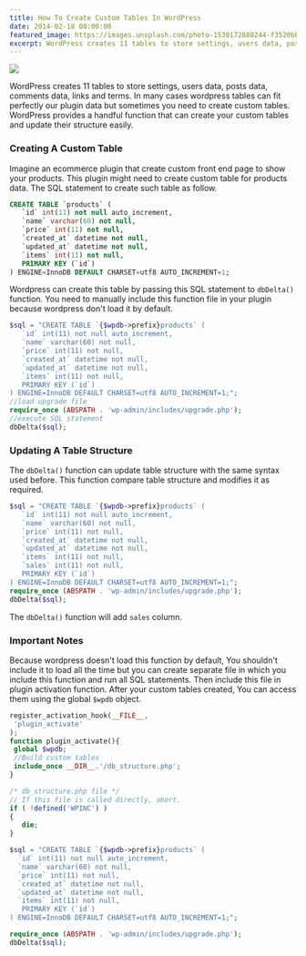 ```yaml
---
title: How To Create Custom Tables In WordPress
date: 2014-02-18 00:00:00
featured_image: https://images.unsplash.com/photo-1530172888244-f3520bbeaa55
excerpt: WordPress creates 11 tables to store settings, users data, posts data, comments data, links and terms. In many cases wordpress tables can fit perfectly our plugin data but sometimes you need to create custom tables. WordPress provides a handful function that can create your custom tables and update their structure easily.
---
```


![](https://images.unsplash.com/photo-1530172888244-f3520bbeaa55)

WordPress creates 11 tables to store settings, users data, posts data, comments data, links and terms. In many cases wordpress tables can fit perfectly our plugin data but sometimes you need to create custom tables. WordPress provides a handful function that can create your custom tables and update their structure easily.

### Creating A Custom Table

Imagine an ecommerce plugin that create custom front end page to show your products. This plugin might need to create custom table for products data. The SQL statement to create such table as follow.

```sql
CREATE TABLE `products` (
   `id` int(11) not null auto_increment,
   `name` varchar(60) not null,
   `price` int(11) not null,
   `created_at` datetime not null,
   `updated_at` datetime not null,
   `items` int(11) not null,
   PRIMARY KEY (`id`)
) ENGINE=InnoDB DEFAULT CHARSET=utf8 AUTO_INCREMENT=1;
```

Wordpress can create this table by passing this SQL statement to `dbDelta()` function. You need to manually include this function file in your plugin because wordpress don't load it by default.

```php
$sql = "CREATE TABLE `{$wpdb->prefix}products` (
   `id` int(11) not null auto_increment,
   `name` varchar(60) not null,
   `price` int(11) not null,
   `created_at` datetime not null,
   `updated_at` datetime not null,
   `items` int(11) not null,
   PRIMARY KEY (`id`)
) ENGINE=InnoDB DEFAULT CHARSET=utf8 AUTO_INCREMENT=1;";
//load upgrade file
require_once (ABSPATH . 'wp-admin/includes/upgrade.php');
//execute SQL statement
dbDelta($sql);
```

### Updating A Table Structure

The `dbDelta()` function can update table structure with the same syntax used before. This function compare table structure and modifies it as required.

```php
$sql = "CREATE TABLE `{$wpdb->prefix}products` (
   `id` int(11) not null auto_increment,
   `name` varchar(60) not null,
   `price` int(11) not null,
   `created_at` datetime not null,
   `updated_at` datetime not null,
   `items` int(11) not null,
   `sales` int(11) not null,
   PRIMARY KEY (`id`)
) ENGINE=InnoDB DEFAULT CHARSET=utf8 AUTO_INCREMENT=1;";
require_once (ABSPATH . 'wp-admin/includes/upgrade.php');
dbDelta($sql);
```

The `dbDelta()` function will add `sales` column.

### Important Notes

Because wordpress doesn't load this function by default, You shouldn't include it to load all the time but you can create separate file in which you include this function and run all SQL statements. Then include this file in plugin activation function. After your custom tables created, You can access them using the global `$wpdb` object.

```php
register_activation_hook(__FILE__,
 'plugin_activate'
);
function plugin_activate(){
 global $wpdb;
 //Build custom tables
 include_once __DIR__.'/db_structure.php';
}
```

```php
/* db_structure.php file */
// If this file is called directly, abort.
if ( !defined('WPINC') )
{
   die;
}

$sql = "CREATE TABLE `{$wpdb->prefix}products` (
  `id` int(11) not null auto_increment,
  `name` varchar(60) not null,
  `price` int(11) not null,
  `created_at` datetime not null,
  `updated_at` datetime not null,
  `items` int(11) not null,
   PRIMARY KEY (`id`)
) ENGINE=InnoDB DEFAULT CHARSET=utf8 AUTO_INCREMENT=1;";

require_once (ABSPATH . 'wp-admin/includes/upgrade.php');
dbDelta($sql);
```